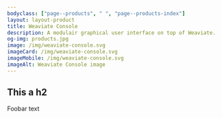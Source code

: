 ```yaml
---
bodyclass: ["page--products", " ", "page--products-index"]
layout: layout-product
title: Weaviate Console
description: A modulair graphical user interface on top of Weaviate.
og-img: products.jpg
image: /img/weaviate-console.svg
imageCard: /img/weaviate-console.svg
imageMobile: /img/weaviate-console.svg
imageAlt: Weaviate Console image
---
```


## This a h2

Foobar text